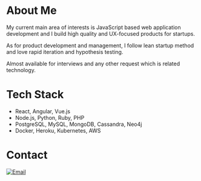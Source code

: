 <!--
**wiseinvoker/wiseinvoker** is a ✨ _special_ ✨ repository because its `README.md` (this file) appears on your GitHub profile.

Here are some ideas to get you started:

- 🔭 I’m currently working on ...
- 🌱 I’m currently learning ...
- 👯 I’m looking to collaborate on ...
- 🤔 I’m looking for help with ...
- 💬 Ask me about ...
- 📫 How to reach me: ...
- 😄 Pronouns: ...
- ⚡ Fun fact: ...
-->
# About Me
My current main area of interests is JavaScript based web application development and I build high quality and UX-focused products for startups.

As for product development and management, I follow lean startup method and love rapid iteration and hypothesis testing.

Almost available for interviews and any other request which is related technology.

# Tech Stack
- React, Angular, Vue.js
- Node.js, Python, Ruby, PHP
- PostgreSQL, MySQL, MongoDB, Cassandra, Neo4j
- Docker, Heroku, Kubernetes, AWS

# Contact
   [![Email](https://img.shields.io/badge/-Email-c14438?style=flat&logo=Gmail&logoColor=white&link=mailto:grityangel@gmail.com)](mailto:grityangel@gmail.com)
